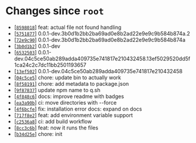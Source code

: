 <!-- since 2021-07-27T22:09:04+01:00 -->
# Changes since `root`

- \[[`8598018`](https://github.com/nearlySplat/qsh/commit/8598018ca779b37a9a5c6eef6ca10742b60d3b86)\] feat: actual file not found handling
- \[[`5751877`](https://github.com/nearlySplat/qsh/commit/5751877d4e0bc718d9baf43ceaa586356b4e05ae)\] 0.0.1-dev.3b0d1b2bb2ba69ad0e8b2ad22e9e9c9b584b874a.2
- \[[`72e9c90`](https://github.com/nearlySplat/qsh/commit/72e9c9080fc06ea2b5da9edd69df0705b0bb0fde)\] 0.0.1-dev.3b0d1b2bb2ba69ad0e8b2ad22e9e9c9b584b874a
- \[[`3b0d1b2`](https://github.com/nearlySplat/qsh/commit/3b0d1b2bb2ba69ad0e8b2ad22e9e9c9b584b874a)\] 0.0.1-dev
- \[[`6532503`](https://github.com/nearlySplat/qsh/commit/6532503fdd82505430ce19b5b2dd35b5049cbede)\] 0.0.1-dev.04c5ce50ab289adda409735e741817e210432458.13ef5029520dd5f1ca24c2c7dc11bb2501193657
- \[[`13ef502`](https://github.com/nearlySplat/qsh/commit/13ef5029520dd5f1ca24c2c7dc11bb2501193657)\] 0.0.1-dev.04c5ce50ab289adda409735e741817e210432458
- \[[`04c5ce5`](https://github.com/nearlySplat/qsh/commit/04c5ce50ab289adda409735e741817e210432458)\] chore: update bin to actually work
- \[[`8f58191`](https://github.com/nearlySplat/qsh/commit/8f58191e808cbf397acff6e9f920d7f52bc70b2f)\] chore: add metadata to package.json
- \[[`9f87837`](https://github.com/nearlySplat/qsh/commit/9f87837404ad41284f4d7f17d37cbadc1c65985d)\] update npm name to q.sh
- \[[`4f848c6`](https://github.com/nearlySplat/qsh/commit/4f848c60975e9c60fd8a336f9bb44e3e8d31cfb6)\] docs: improve readme with badges
- \[[`ea3a90b`](https://github.com/nearlySplat/qsh/commit/ea3a90b0bbd4e36aa75804b595dfd5aac79bf2a1)\] ci: move directories with --force
- \[[`4f6bcfe`](https://github.com/nearlySplat/qsh/commit/4f6bcfe26a2adbb4e7f21f3c42f77b2d299ff6e9)\] fix: installation error docs: expand on docs
- \[[`717f8e2`](https://github.com/nearlySplat/qsh/commit/717f8e2409d0a541feacd09044f8791680f36afb)\] feat: add environment variable support
- \[[`c2536a8`](https://github.com/nearlySplat/qsh/commit/c2536a823ee041f97dfdf2c88c42d749a6b5e146)\] ci: add build workflow
- \[[`8cc3c6b`](https://github.com/nearlySplat/qsh/commit/8cc3c6b2e7122815fd5bc2017b9926cbd81d40cb)\] feat: now it runs the files
- \[[`b34d25e`](https://github.com/nearlySplat/qsh/commit/b34d25e9f072c94af4a1aff6d0129a2e31b07422)\] chore: init
